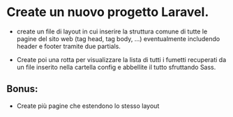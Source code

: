 # Create un nuovo progetto Laravel.
- create un file di layout in cui inserire la struttura comune di tutte le pagine del sito web (tag head, tag body, ...)
eventualmente includendo header e footer tramite due partials.

- Create poi una rotta per visualizzare la lista di tutti i fumetti recuperati da un file inserito nella cartella config e abbellite il tutto sfruttando Sass.

## Bonus:
- Create più pagine che estendono lo stesso layout
